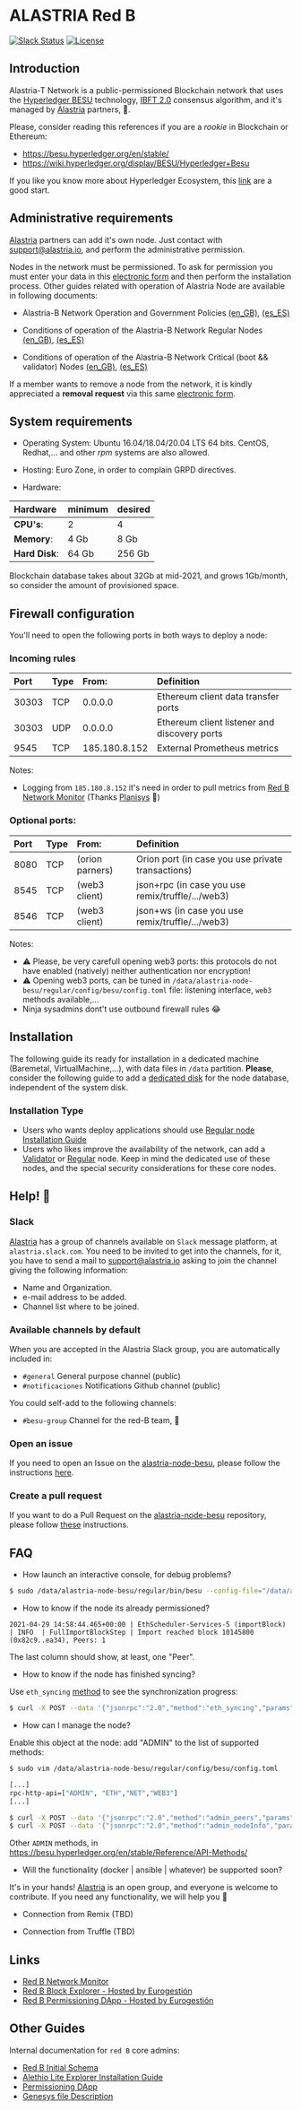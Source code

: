 # ALASTRIA Red B

[![Slack Status](https://img.shields.io/badge/slack-join_chat-white.svg?logo=slack&style=social)](https://alastria.slack.com/)
[![License](https://img.shields.io/badge/License-Apache%202.0-blue.svg)](https://github.com/alastria/alastria-node/blob/testnet2/LICENSE)

## Introduction

Alastria-T Network is a public-permissioned Blockchain network that uses the [Hyperledger BESU](https://www.hyperledger.org/use/besu) technology, [IBFT 2.0](https://besu.hyperledger.org/en/stable/Tutorials/Private-Network/Create-IBFT-Network/) consensus algorithm, and it's managed by [Alastria](https://alastria.io/en/) partners, :vulcan_salute:.

Please, consider reading this references if you are a _rookie_ in Blockchain or Ethereum:
* https://besu.hyperledger.org/en/stable/
* https://wiki.hyperledger.org/display/BESU/Hyperledger+Besu

If you like you know more about Hyperledger Ecosystem, this [link](https://www.hyperledger.org/use/tutorials) are a good start.

## Administrative requirements

[Alastria](https://alastria.io/en/) partners can add it's own node. Just contact with support@alastria.io, and perform the administrative permission.

Nodes in the network must be permissioned. To ask for permission you must enter your data in this [electronic form](https://portal.r2docuo.com/alastria/forms/noderequest) and then perform the installation process. Other guides related with operation of Alastria Node are available in following documents:

* Alastria-B Network Operation and Government Policies [(en_GB)](https://alastria.io/wp-content/uploads/2020/04/POLI-TICAS-GOBIERNO-Y-OPERACIO-N-RED-ALASTRIA-V1.01-DEF-en-GB.pdf), [(es_ES)](https://alastria.io/wp-content/uploads/2020/04/POLI-TICAS-GOBIERNO-Y-OPERACIO-N-RED-ALASTRIA-V1.01-DEF.pdf)

* Conditions of operation of the Alastria-B Network Regular Nodes [(en_GB)](https://alastria.io/wp-content/uploads/2020/06/CONDICIONES-USO-RED-NODOS-REGULARES-A-LA-RED-ALASTRIA-v1.1-DEF-en-GB.pdf), [(es_ES)](https://alastria.io/wp-content/uploads/2020/06/CONDICIONES-USO-RED-NODOS-REGULARES-A-LA-RED-ALASTRIA-v1.1-DEF.pdf)

* Conditions of operation of the Alastria-B Network Critical (boot && validator) Nodes [(en_GB)](https://alastria.io/wp-content/uploads/2020/06/CONDICIONES-OPERACIO-N-RED-T-POR-PARTE-DE-NODOS-CRI-TICOS-V1.1-DEF-en-GB.pdf), [(es_ES)](https://alastria.io/wp-content/uploads/2020/06/CONDICIONES-OPERACIO%CC%81N-RED-T-POR-PARTE-DE-NODOS-CRI%CC%81TICOS-V1.1-DEF.pdf)

If a member wants to remove a node from the network, it is kindly appreciated a **removal request** via this same [electronic form](https://portal.r2docuo.com/alastria/forms/noderequest).

## System requirements

* Operating System: Ubuntu 16.04/18.04/20.04 LTS 64 bits. CentOS, Redhat,... and other _rpm_ systems are also allowed.

* Hosting: Euro Zone, in order to complain GRPD directives.

* Hardware:

| Hardware       | minimum | desired |
| :---           | :---    | :---    |
| **CPU's**:     | 2       | 4       |
| **Memory**:    | 4 Gb    | 8 Gb    |
| **Hard Disk**: | 64 Gb   | 256 Gb  |

Blockchain database takes about 32Gb at mid-2021, and grows 1Gb/month, so consider the amount of provisioned space.

## Firewall configuration

You'll need to open the following ports in both ways to deploy a node:

### Incoming rules

| Port  | Type |      From:    | Definition                                   |
| :---  | :--  | :---          | :---                                         |
| 30303 | TCP  |    0.0.0.0    | Ethereum client data transfer ports          |
| 30303 | UDP  |    0.0.0.0    | Ethereum client listener and discovery ports |
| 9545  | TCP  | 185.180.8.152 | External Prometheus metrics                  |

Notes:
* Logging from `185.180.8.152` it's need in order to pull metrics from [Red B Network Monitor](https://alastria-netstats2.planisys.net:8443/?orgId=1) (Thanks [Planisys](https://www.planisys.net/) :raised_hands:)

### Optional ports:

| Port  | Type |     From:       | Definition                                        |
| :---  | :--  | :---            | :---                                              |
| 8080  | TCP  | (orion parners) | Orion port (in case you use private transactions) |
| 8545  | TCP  |  (web3 client)  | json+rpc (in case you use remix/truffle/.../web3) |
| 8546  | TCP  |  (web3 client)  | json+ws (in case you use remix/truffle/.../web3)  |

Notes:
* :warning: Please, be very carefull opening web3 ports: this protocols do not have enabled (natively) neither authentication nor encryption!
* :warning: Opening web3 ports, can be tuned in `/data/alastria-node-besu/regular/config/besu/config.toml` file: listening interface, `web3` methods available,...
* Ninja sysadmins dont't use outbound firewall rules :joy:
## Installation

The following guide its ready for installation in a dedicated machine (Baremetal, VirtualMachine,...), with data files in `/data` partition. 
**Please**, consider the following guide to add a [dedicated disk](docs/mount-dedicated-disk.md) for the node database, independent of the system disk.

### Installation Type

* Users who wants deploy applications should use [Regular node Installation Guide](docs/Regular-Configuration&Installation.md)
* Users who likes improve the availability of the network, can add a [Validator](docs/Validator-Configuration&Installation.md) or [Regular](docs/Validator-Configuration&Installation.md) node. Keep in mind the dedicated use of these nodes, and the special security considerations for these core nodes.

## Help! :fire_extinguisher:
### Slack

[Alastria](https://alastria.io/en/) has a group of channels available on `Slack` message platform, at `alastria.slack.com`. You need to be invited to get into the channels, for it, you have to send a mail to support@alastria.io asking to join the channel giving the following information:

* Name and Organization.
* e-mail address to be added.
* Channel list where to be joined.

### Available channels by default
When you are accepted in the Alastria Slack group, you are automatically included in:

* `#general` General purpose channel (public)
* `#notificaciones` Notifications Github channel (public)

You could self-add to the following channels:

* `#besu-group` Channel for the red-B team, :beer:

### Open an issue

If you need to open an Issue on the [alastria-node-besu](https://github.com/alastria/alastria-node-besu), please follow the instructions [here](https://help.github.com/articles/creating-an-issue/).

### Create a pull request

If you want to do a Pull Request on the [alastria-node-besu](https://github.com/alastria/alastria-node-besu) repository, please follow [these](https://services.github.com/on-demand/github-cli/open-pull-request-github) instructions.


## FAQ

* How launch an interactive console, for debug problems?

```sh
$ sudo /data/alastria-node-besu/regular/bin/besu --config-file="/data/alastria-node-besu/regular/config/besu/config.toml"
```

* How to know if the node its already permissioned?

```
2021-04-29 14:58:44.465+00:00 | EthScheduler-Services-5 (importBlock) | INFO  | FullImportBlockStep | Import reached block 10145800 (0x82c9..ea34), Peers: 1
```

The last column should show, at least, one "Peer".

* How to know if the node has finished syncing?

Use `eth_syncing` [method](https://web3py.readthedocs.io/en/stable/web3.eth.html#web3.eth.Eth.syncing) to see the synchronization progress:

```sh
$ curl -X POST --data '{"jsonrpc":"2.0","method":"eth_syncing","params":[],"id":1}' http://127.0.0.1:8545
```

* How can I manage the node?

Enable this object at the node: add "ADMIN" to the list of supported methods:

```sh
$ sudo vim /data/alastria-node-besu/regular/config/besu/config.toml

[...]
rpc-http-api=["ADMIN", "ETH","NET","WEB3"]
[...]
```

```sh
$ curl -X POST --data '{"jsonrpc":"2.0","method":"admin_peers","params":[],"id":1}' http://127.0.0.1:8545
$ curl -X POST --data '{"jsonrpc":"2.0","method":"admin_nodeInfo","params":[],"id":1}' http://127.0.0.1:8545
```

Other `ADMIN` methods, in https://besu.hyperledger.org/en/stable/Reference/API-Methods/

* Will the functionality (docker | ansible | whatever) be supported soon? 

It's in your hands! [Alastria](https://alastria.io/en/) is an open group, and everyone is welcome to contribute. If you need any functionality, we will help you :hugs:

* Connection from Remix
(TBD)

* Connection from Truffle
(TBD)

## Links

- [Red B Network Monitor](https://alastria-netstats2.planisys.net:8443/?orgId=1)
- [Red B Block Explorer - Hosted by Eurogestión](http://5.153.57.78)
- [Red B Permissioning DApp - Hosted by Eurogestión](http://5.153.57.78:3000/)

## Other Guides

Internal documentation for `red B` core admins:

* [Red B Initial Schema](docs/AlastriaRedB.png)
* [Alethio Lite Explorer Installation Guide](docs/blockexplorer-installation.md)
* [Permissioning DApp](docs/permissioning-dapp.md)
* [Genesys file Description](docs/about-genesis-file.md)